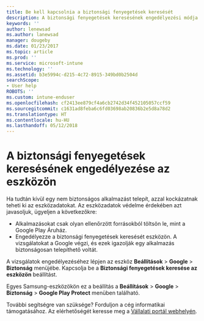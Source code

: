 ```yaml
---
title: Be kell kapcsolnia a biztonsági fenyegetések keresését
description: A biztonsági fenyegetések keresésének engedélyezési módja az eszközön
keywords: ''
author: lenewsad
ms.author: lanewsad
manager: dougeby
ms.date: 01/23/2017
ms.topic: article
ms.prod: ''
ms.service: microsoft-intune
ms.technology: ''
ms.assetid: b3e5994c-d215-4c72-8915-349bd0b2504d
searchScope:
- User help
ROBOTS: ''
ms.custom: intune-enduser
ms.openlocfilehash: cf2413ee879cf4a6cb2742d34f452105057ccf59
ms.sourcegitcommit: c1631ad8feba6c6fd03698ab20836b2e5d8a78d2
ms.translationtype: HT
ms.contentlocale: hu-HU
ms.lasthandoff: 05/12/2018
---
```

# <a name="enable-security-threat-scans-on-your-device"></a>A biztonsági fenyegetések keresésének engedélyezése az eszközön 
Ha tudtán kívül egy nem biztonságos alkalmazást telepít, azzal kockázatnak teheti ki az eszközadatokat. Az eszközadatok védelme érdekében azt javasoljuk, ügyeljen a következőkre: 

* Alkalmazásokat csak olyan ellenőrzött forrásokból töltsön le, mint a Google Play Áruház.  
* Engedélyezze a biztonsági fenyegetések keresését eszközön. A vizsgálatokat a Google végzi, és ezek igazolják egy alkalmazás biztonságosan telepíthető voltát.  

A vizsgálatok engedélyezéséhez lépjen az eszköz **Beállítások** > **Google** > **Biztonság** menüjébe. Kapcsolja be a **Biztonsági fenyegetések keresése az eszközön** beállítást.  

Egyes Samsung-eszközökön ez a beállítás a **Beállítások** > **Google** > **Biztonság** >  **Google Play Protect** menüben található.

További segítségre van szüksége? Forduljon a cég informatikai támogatásához. Az elérhetőségét keresse meg a [Vállalati portál webhelyén](https://portal.manage.microsoft.com#HelpDeskDialog). 
